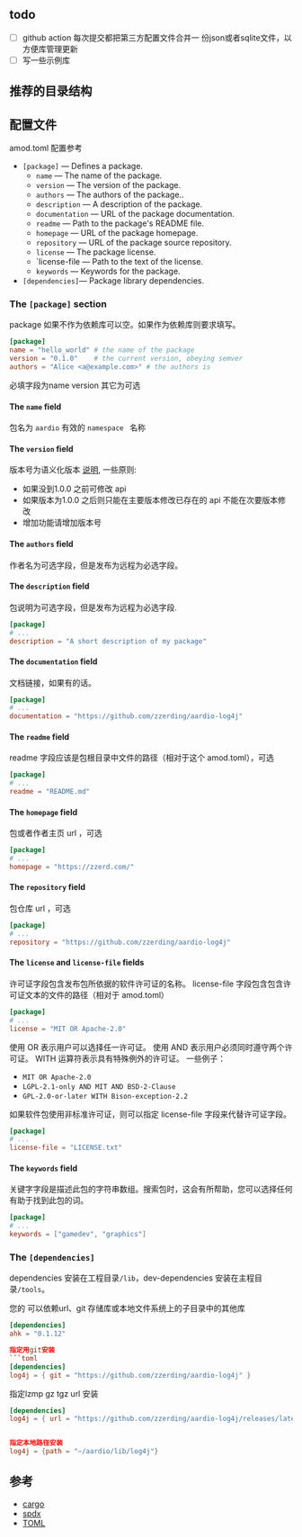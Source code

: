 ## todo
- [ ] github action 每次提交都把第三方配置文件合并一 份json或者sqlite文件，以方便库管理更新
- [ ] 写一些示例库
## 推荐的目录结构

## 配置文件
amod.toml 配置参考

* `[package]` — Defines a package.
  * `name` — The name of the package.
  * `version` — The version of the package.
  * `authors` — The authors of the package..
  * `description` — A description of the package.
  * `documentation` — URL of the package documentation.
  * `readme` — Path to the package's README file.
  * `homepage` — URL of the package homepage.
  * `repository` — URL of the package source repository.
  * `license` — The package license.
  * `license-file — Path to the text of the license.
  * `keywords` — Keywords for the package.
* `[dependencies]`— Package library dependencies.

<a id="package-metadata"></a>
### The `[package]` section

package 如果不作为依赖库可以空。如果作为依赖库则要求填写。

```toml
[package]
name = "hello_world" # the name of the package
version = "0.1.0"    # the current version, obeying semver
authors = "Alice <a@example.com>" # the authors is 
```
必填字段为name version 其它为可选

#### The `name` field
包名为 `aardio` 有效的 `namespace ` 名称


#### The `version` field

版本号为语义化版本 [说明](https://semver.org/lang/zh-CN//), 一些原则:
* 如果没到1.0.0 之前可修改 api
* 如果版本为1.0.0 之后则只能在主要版本修改已存在的 api 不能在次要版本修改
* 增加功能请增加版本号


#### The `authors` field
作者名为可选字段，但是发布为远程为必选字段。

#### The `description` field

包说明为可选字段，但是发布为远程为必选字段.

```toml
[package]
# ...
description = "A short description of my package"
```

#### The `documentation` field
文档链接，如果有的话。

```toml
[package]
# ...
documentation = "https://github.com/zzerding/aardio-log4j"
```

#### The `readme` field

readme 字段应该是包根目录中文件的路径（相对于这个 amod.toml），可选

```toml
[package]
# ...
readme = "README.md"
```


#### The `homepage` field

包或者作者主页 url ，可选

```toml
[package]
# ...
homepage = "https://zzerd.com/"
```

#### The `repository` field

包仓库 url ，可选

```toml
[package]
# ...
repository = "https://github.com/zzerding/aardio-log4j"
```

#### The `license` and `license-file` fields

许可证字段包含发布包所依据的软件许可证的名称。 license-file 字段包含包含许可证文本的文件的路径（相对于 amod.toml）

```toml
[package]
# ...
license = "MIT OR Apache-2.0"
```

使用 OR 表示用户可以选择任一许可证。 使用 AND 表示用户必须同时遵守两个许可证。 WITH 运算符表示具有特殊例外的许可证。 一些例子：

* `MIT OR Apache-2.0`
* `LGPL-2.1-only AND MIT AND BSD-2-Clause`
* `GPL-2.0-or-later WITH Bison-exception-2.2`

如果软件包使用非标准许可证，则可以指定 license-file 字段来代替许可证字段。

```toml
[package]
# ...
license-file = "LICENSE.txt"
```


#### The `keywords` field

关键字字段是描述此包的字符串数组。搜索包时，这会有所帮助，您可以选择任何有助于找到此包的词。

```toml
[package]
# ...
keywords = ["gamedev", "graphics"]
```
### The `[dependencies]` 
dependencies 安装在工程目录`/lib`，dev-dependencies 安装在主程目录`/tools`。

您的  可以依赖url、git 存储库或本地文件系统上的子目录中的其他库

```toml
[dependencies]
ahk = "0.1.12"

指定用git安装
​```toml
[dependencies]
log4j = { git = "https://github.com/zzerding/aardio-log4j" }
```

指定lzmp gz  tgz url 安装
```toml
[dependencies]
log4j = { url = "https://github.com/zzerding/aardio-log4j/releases/latest/download/log4j.tar.lzma" }


指定本地路径安装
log4j = {path = "~/aardio/lib/log4j"}

```


## 参考
* [cargo](https://doc.rust-lang.org/cargo/reference/manifest.html)
* [spdx](https://spdx.dev/spdx-specification-21-web-version)
* [TOML]( https://toml.io/)